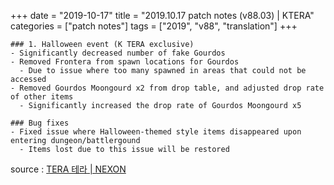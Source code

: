 +++
date = "2019-10-17"
title = "2019.10.17 patch notes (v88.03) | KTERA"
categories = ["patch notes"]
tags = ["2019", "v88", "translation"]
+++

```
### 1. Halloween event (K TERA exclusive)
- Significantly decreased number of fake Gourdos
- Removed Frontera from spawn locations for Gourdos
  - Due to issue where too many spawned in areas that could not be accessed
- Removed Gourdos Moongourd x2 from drop table, and adjusted drop rate of other items
  - Significantly increased the drop rate of Gourdos Moongourd x5

### Bug fixes
- Fixed issue where Halloween-themed style items disappeared upon entering dungeon/battlergound
  - Items lost due to this issue will be restored
```

source : [TERA 테라 | NEXON](http://tera.nexon.com/news/update/view.aspx?n4articlesn=413)
